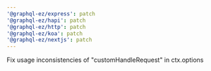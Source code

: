 ```yaml
---
'@graphql-ez/express': patch
'@graphql-ez/hapi': patch
'@graphql-ez/http': patch
'@graphql-ez/koa': patch
'@graphql-ez/nextjs': patch
---
```


Fix usage inconsistencies of "customHandleRequest" in ctx.options
